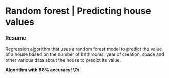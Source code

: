 <h1>Random forest | Predicting house values</h1>

<h3>Resume</h3>
<p>
    Regression algorithm that uses a random forest model to predict the value of a house based on the number of bathrooms, year of creation, space and other various data about the house to predict its value.
</p>

<strong>
    Algorithm with 88% accuracy! \O/
</strong>